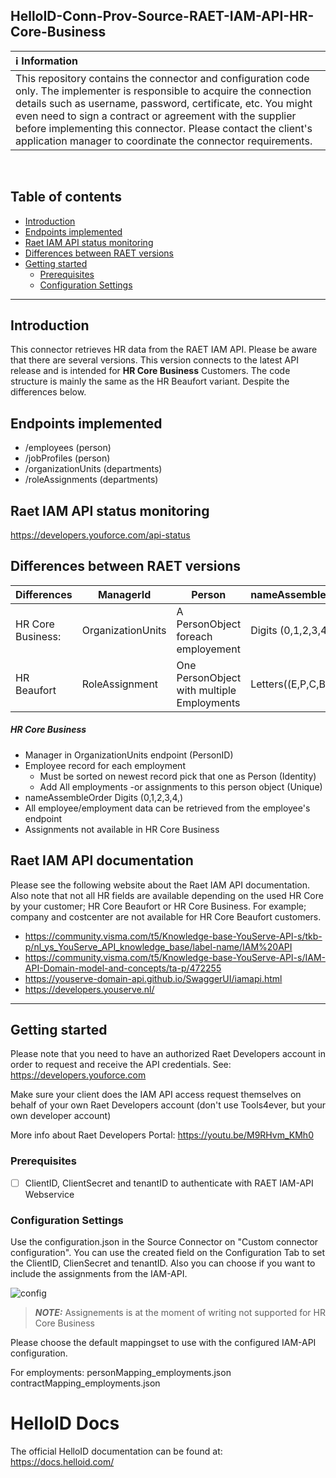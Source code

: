 ## HelloID-Conn-Prov-Source-RAET-IAM-API-HR-Core-Business

| :information_source: Information |
|:---------------------------|
| This repository contains the connector and configuration code only. The implementer is responsible to acquire the connection details such as username, password, certificate, etc. You might even need to sign a contract or agreement with the supplier before implementing this connector. Please contact the client's application manager to coordinate the connector requirements.       |

<br />

## Table of contents
- [Introduction](#Introduction)
- [Endpoints implemented](#Endpoints-implemented)
- [Raet IAM API status monitoring](#Raet-IAM-API-status-monitoring)
- [Differences between RAET versions](#Differences-RAET-between-versions)
- [Getting started](#Getting-started)
  + [Prerequisites](#Prerequisites)
  + [Configuration Settings](#Configuration-Settings)
  
---

## Introduction

This connector retrieves HR data from the RAET IAM API. Please be aware that there are several versions. This version connects to the latest API release and is intended for **HR Core Business** Customers. The code structure is mainly the same as the HR Beaufort variant. Despite the differences below.


## Endpoints implemented

- /employees  (person)
- /jobProfiles (person)
- /organizationUnits (departments)
- /roleAssignments (departments)

## Raet IAM API status monitoring
https://developers.youforce.com/api-status

## Differences between RAET versions
|  Differences | ManagerId  |  Person | nameAssembleOrder  | Assignments |
|---|---|---|---|---|
| HR Core Business:   |OrganizationUnits      |  A PersonObject foreach employement    |  Digits (0,1,2,3,4,)     | Not Supported  |
| HR Beaufort  | RoleAssignment        | One PersonObject with multiple Employments  | Letters((E,P,C,B,D)     | Available  |


##### HR Core Business
- Manager in OrganizationUnits endpoint (PersonID)
- Employee record for each employment
  - Must be sorted on newest record pick that one as Person (Identity)
  - Add All employments -or assignments to this person object (Unique)
 - nameAssembleOrder   Digits (0,1,2,3,4,)
 - All employee/employment data can be retrieved from the employee's endpoint
 - Assignments not available in HR Core Business 


## Raet IAM API documentation
Please see the following website about the Raet IAM API documentation. Also note that not all HR fields are available depending on the used HR Core by your customer; HR Core Beaufort or HR Core Business. For example; company and costcenter are not available for HR Core Beaufort customers.
- https://community.visma.com/t5/Knowledge-base-YouServe-API-s/tkb-p/nl_ys_YouServe_API_knowledge_base/label-name/IAM%20API
- https://community.visma.com/t5/Knowledge-base-YouServe-API-s/IAM-API-Domain-model-and-concepts/ta-p/472255
- https://youserve-domain-api.github.io/SwaggerUI/iamapi.html
- https://developers.youserve.nl/

---

## Getting started
Please note that you need to have an authorized Raet Developers account in order to request and receive the API credentials. See: https://developers.youforce.com

Make sure your client does the IAM API access request themselves on behalf of your own Raet Developers account (don't use Tools4ever, but your own developer account)

More info about Raet Developers Portal: https://youtu.be/M9RHvm_KMh0

### Prerequisites
 - [ ] ClientID, ClientSecret and tenantID to authenticate with RAET IAM-API Webservice


### Configuration Settings
Use the configuration.json in the Source Connector on "Custom connector configuration". You can use the created field on the Configuration Tab to set the ClientID, ClienSecret and tenantID. Also you can choose if you want to include the assignments from the IAM-API.

![config](https://user-images.githubusercontent.com/67468224/110907438-ad492e80-830d-11eb-9507-7b7a61fe2b0d.jpg)

> **_NOTE:_**  Assignements is at the moment of writing not supported for HR Core Business

Please choose the default mappingset to use with the configured IAM-API configuration.

For employments:
personMapping_employments.json
contractMapping_employments.json

# HelloID Docs
The official HelloID documentation can be found at: https://docs.helloid.com/
